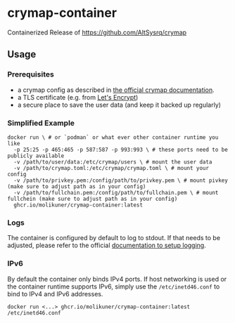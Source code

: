 # crymap-container
Containerized Release of https://github.com/AltSysrq/crymap

## Usage

### Prerequisites

 * a crymap config as described in [the official crymap documentation](https://altsysrq.github.io/crymap/admin-guide/config.html).
 * a TLS certificate (e.g. from [Let's Encrypt](https://letsencrypt.org/))
 * a secure place to save the user data (and keep it backed up regularly)

### Simplified Example

```shell
docker run \ # or `podman` or what ever other container runtime you like
  -p 25:25 -p 465:465 -p 587:587 -p 993:993 \ # these ports need to be publicly available
  -v /path/to/user/data:/etc/crymap/users \ # mount the user data
  -v /path/to/crymap.toml:/etc/crymap/crymap.toml \ # mount your config
  -v /path/to/privkey.pem:/config/path/to/privkey.pem \ # mount pivkey (make sure to adjust path as in your config)
  -v /path/to/fullchain.pem:/config/path/to/fullchain.pem \ # mount fullchein (make sure to adjust path as in your config)
  ghcr.io/molikuner/crymap-container:latest
```

### Logs

The container is configured by default to log to stdout. If that needs to be adjusted, please refer to the official [documentation to setup logging](https://altsysrq.github.io/crymap/admin-guide/config.html#logging).

### IPv6

By default the container only binds IPv4 ports. If host networking is used or the container runtime supports IPv6, simply use the `/etc/inetd46.conf` to bind to IPv4 and IPv6 addresses.

```shell
docker run <...> ghcr.io/molikuner/crymap-container:latest /etc/inetd46.conf
```
